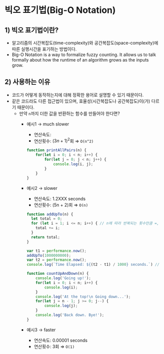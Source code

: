 # 빅오 표기법(Big-O Notation)

## 1) 빅오 표기법이란?

- 알고리즘의 시간복잡도(time-complexity)와 공간복잡도(space-complexity)에 따른 실행시간을 표기하는 방법이다.
- Big-O Notation is a way to formalize fuzzy counting. It allows us to talk formally about how the runtime of an algorithm grows as the inputs grow.

## 2) 사용하는 이유

- 코드가 어떻게 동작하는지에 대해 정확한 용어로 설명할 수 있기 때문이다.
- 같은 코드라도 다른 접근법이 있으며, 효율성(시간복잡도나 공간복잡도)이(가) 다르기 때문이다.
    - 만약 `n`까지 더한 값을 반환하는 함수를 만들어야 한다면?
        - 예시1 → much slower
            - 연산속도:
            - 연산횟수: $(3n+1)^2$회 ⇒ `O(n^2)`
            ```jsx
            function printAllPairs(n) {
                for(let i = 0; i < n; i++) {
                    for(let j = 0; j < n; j++) {
                        console.log(i, j);
                    }
                }
            }
            ```
            
        - 예시2 → slower
            - 연산속도: 1.2XXX seconds
            - 연산횟수: (5n + 2)회 ⇒ `O(n)`
            
            ```jsx
            function addUpTo(n) {
              let total = 0;
              for (let i = 1; i <= n; i++) { // n에 따라 반복되는 횟수만큼 =, + 연산자가 사용된다.
                total += i;
              }
              return total;
            }
            
            var t1 = performance.now();
            addUpTo(1000000000);
            var t2 = performance.now();
            console.log(`Time Elapsed: ${(t2 - t1) / 1000} seconds.`) // 1.2XXX seconds
            ```
            ```jsx
            function countUpAndDown(n) {
            	console.log('Going up!');
            	for(let i = 0; i < n; i++) {
            		console.log(i);
            	}
            	console.log('At the top!\n Going down...');
            	for(let j = n - 1; j >= 0; j--) {
            		console.log(j);
            	}
            	console.log('Back down. Bye!');
            }
            ```
        - 예시3 → faster
            - 연산속도: 0.00001 seconds
            - 연산횟수: 3회 ⇒ `O(1)`

